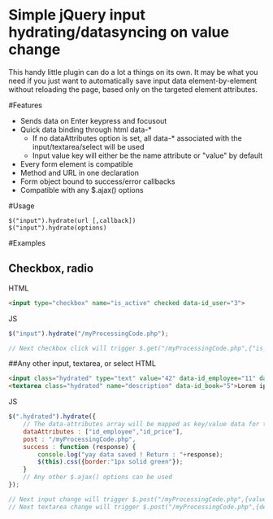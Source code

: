 # Simple jQuery input hydrating/datasyncing on value change
This handy little plugin can do a lot a things on its own. It may be what you need if you just want to automatically save input data element-by-element without reloading the page, based only on the targeted element attributes.

#Features
- Sends data on Enter keypress and focusout
- Quick data binding through html data-*
  -  If no dataAttributes option is set, all data-* associated with the input/textarea/select will be used
  -  Input value key will either be the name attribute or "value" by default
- Every form element is compatible
- Method and URL in one declaration
- Form object bound to success/error callbacks 
- Compatible with any $.ajax() options

#Usage
```
$("input").hydrate(url [,callback])
$("input").hydrate(options)
```

#Examples 

## Checkbox, radio
HTML
```html
<input type="checkbox" name="is_active" checked data-id_user="3">
```
JS
```js
$("input").hydrate("/myProcessingCode.php");

// Next checkbox click will trigger $.get("/myProcessingCode.php",{"is_active":false,"id_user":3})
```

##Any other input, textarea, or select
HTML
```html
<input class="hydrated" type="text" value="42" data-id_employee="11" data-id_price="3" data-not-sent="whatever">
<textarea class="hydrated" name="description" data-id_book="5">Lorem ipsum</textarea>
```
JS
```js
$(".hydrated").hydrate({
    // The data-attributes array will be mapped as key/value data for the request
    dataAttributes : ["id_employee","id_price"], 
    post : "/myProcessingCode.php",
    success : function (response) {
        console.log("yay data saved ! Return : "+response);
        $(this).css({border:"1px solid green"});
    }
    // Any other $.ajax() options can be used
});

// Next input change will trigger $.post("/myProcessingCode.php",{value:42, id_employee:11, id_price:3})
// Next textarea change will trigger $.post("/myProcessingCode.php",{description:"Lorem ipsum", id_book:5})
```
